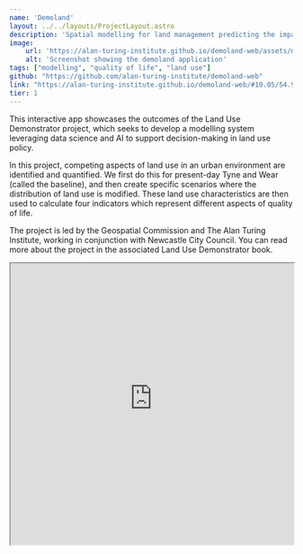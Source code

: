 ```yaml
---
name: 'Demoland'
layout: ../../layouts/ProjectLayout.astro
description: 'Spatial modelling for land management predicting the impact of large-scale planning and land use changes on the quality of life.'
image:
    url: 'https://alan-turing-institute.github.io/demoland-web/assets/map-7fd64ded.png'
    alt: 'Screenshot showing the demoland application'
tags: ["modelling", "quality of life", "land use"]
github: "https://github.com/alan-turing-institute/demoland-web"
link: "https://alan-turing-institute.github.io/demoland-web/#10.05/54.94/-1.59"
tier: 1
---
```


This interactive app showcases the outcomes of the Land Use Demonstrator project, which seeks to develop a modelling system leveraging data science and AI to support decision-making in land use policy.

In this project, competing aspects of land use in an urban environment are identified and quantified. We first do this for present-day Tyne and Wear (called the baseline), and then create specific scenarios where the distribution of land use is modified. These land use characteristics are then used to calculate four indicators which represent different aspects of quality of life.

The project is led by the Geospatial Commission and The Alan Turing Institute, working in conjunction with Newcastle City Council. You can read more about the project in the associated Land Use Demonstrator book.

<iframe  style="width:100%;min-height:500px" src="https://alan-turing-institute.github.io/demoland-web/#10.05/54.94/-1.59" title="demoland"/>
